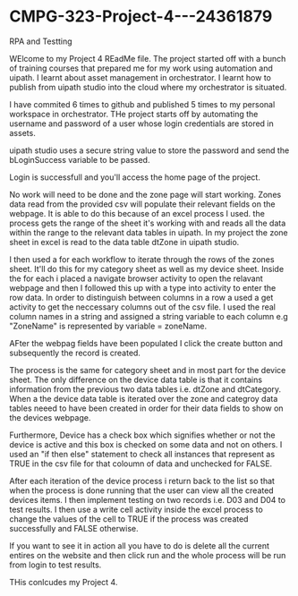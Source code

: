 # CMPG-323-Project-4---24361879
RPA and Testting

WElcome to my Project 4 REadMe file.
The project started off with a bunch of training courses that prepared me for my work using automation and uipath.
I learnt about asset management in orchestrator.
I learnt how to publish from uipath studio into the cloud where my orchestrator is situated.

I have commited 6 times to github and published 5 times to my personal workspace in orchestrator.
THe project starts off by automating the username and password of a user whose login credentials are stored in assets.

uipath studio uses a secure string value to store the password and send the bLoginSuccess variable to be passed.

Login is successfull and you'll access the home page of the project. 

No work will need to be done and the zone page will start working. Zones data read from the provided csv will populate their relevant fields on the
webpage. It is able to do this because of an excel process I used. the process gets the range of the sheet it's working with and reads all the data within the range
to the relevant data tables in uipath. In my project the zone sheet in excel is read to the data table dtZone in uipath studio.

I then used a for each workflow to iterate through the rows of the zones sheet. It'll do this for my category sheet as well as my device sheet. 
Inside the for each i placed a navigate browser activity to open the relavant webpage and then I followed this up with a type into activity to enter the row data.
In order to distinguish between columns in a row a used a get activity to get the neccessary columns out of the csv file. I used the real column names in a string and
assigned a string variable to each column e.g "ZoneName" is represented by variable = zoneName.

AFter the webpag fields have been populated I click the create button and subsequently the record is created.

The process is the same for category sheet and in most part for the device sheet.
The only difference on the device data table is that it contains information from the previous two data tables i.e. dtZone and dtCategory.
When a the device data table is iterated over the zone and categroy data tables neeed to have been created in order for their data fields to show 
on the devices webpage.

Furthermore, Device has a check box which signifies whether or not the device is active and this box is checked on some data and not on others.
I used an "if then else" statement to check all instances that represent as TRUE in the csv file for that coloumn of data and unchecked for FALSE.

After each iteration of the device process i return back to the list so that when the process is done running that the user can view all the created devices items.
I then implement testing on two records i.e. D03 and D04 to test results. I then use a write cell activity inside the excel process to change the values of the cell to
TRUE if the process was created successfully and FALSE otherwise.

If you want to see it in action all you have to do is delete all the current entires on the website and then click run and the whole process will be run from
login to test results.

THis conlcudes my Project 4.

